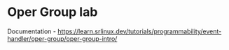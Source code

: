 # Oper Group lab

Documentation - https://learn.srlinux.dev/tutorials/programmability/event-handler/oper-group/oper-group-intro/
